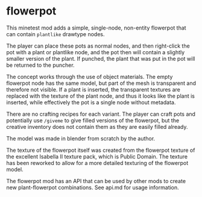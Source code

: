 
flowerpot
=========

This minetest mod adds a simple, single-node, non-entity flowerpot
that can contain `plantlike` drawtype nodes.

The player can place these pots as normal nodes, and then right-click
the pot with a plant or plantlike node, and the pot then will contain
a slightly smaller version of the plant. If punched, the plant that
was put in the pot will be returned to the puncher.

The concept works through the use of object materials. The empty
flowerpot node has the same model, but part of the mesh is transparent
and therefore not visible. If a plant is inserted, the transparent
textures are replaced with the texture of the plant node, and thus
it looks like the plant is inserted, while effectively the pot is a
single node without metadata.

There are no crafting recipes for each variant. The player can craft
pots and potentially use `/giveme` to give filled versions of the
flowerpot, but the creative inventory does not contain them as they
are easily filled already.

The model was made in blender from scratch by the author.

The texture of the flowerpot itself was created from the flowerpot
texture of the excellent Isabella II texture pack, which is Public
Domain. The texture has been reworked to allow for a more detailed
texturing of the flowerpot model.

The flowerpot mod has an API that can be used by other mods to create
new plant-flowerpot combinations. See api.md for usage information.

